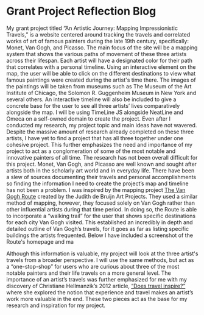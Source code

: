 # Grant Project Reflection Blog


My grant project titled “An Artistic Journey: Mapping Impressionistic Travels,” is a website centered around tracking the travels and correlated works of art of famous painters during the late 19th century, specifically: Monet, Van Gogh, and Picasso. The main focus of the site will be a mapping system that shows the various paths of movement of these three artists across their lifespan. 
Each artist will have a designated color for their path that correlates with a personal timeline. Using an interactive element on the map, the user will be able to click on the different destinations to view what famous paintings were created during the artist's time there. The images of the paintings will be taken from museums such as The Museum of the Art Institute of Chicago, the Solomon R. Guggenheim Museum in New York and several others. 
An interactive timeline will also be included to give a concrete base for the user to see all three artists’ lives comparatively alongside the map. I will be using TimeLine JS alongside NeatLine and Omeca on a self-owned domain to create the project.
	Even after I conducted my research, my project topic and main ideas have not wavered. Despite the massive amount of research already completed on these three artists, I have yet to find a project that has all three together under one cohesive project. This further emphasizes the need and importance of my project to act as a conglomeration of some of the most notable and innovative painters of all time. 
The research has not been overall difficult for this project. Monet, Van Gogh, and Picasso are well known and sought after artists both in the scholarly art world and in everyday life. There have been a slew of sources documenting their travels and personal accomplishments so finding the information I need to create the project’s map and timeline has not been a problem.
	I was inspired by the mapping project [The Van Gogh Route](https://www.vangoghroute.com/) created by the Judith de Bruijn Art Projects. They used a similar method of mapping, however, they focused solely on Van Gogh rather than other influential artists during that time period. In doing so, the Route is able to incorporate a “walking trail” for the user that shows specific destinations for each city Van Gogh visited. This established an incredibly in depth and detailed outline of Van Gogh’s travels, for it goes as far as listing specific buildings the artists frequented. Below I have included a screenshot of the Route's homepage and ma

Although this information is valuable, my project will look at the three artist's travels from a broader perspective. I will use the same methods, but act as a “one-stop-shop” for users who are curious about three of the most notable painters and their life travels on a more general level.
The importance of an artist’s travels was further emphasized for me with my discovery of Christiane Hellmanzik’s 2012 article, [“Does travel inspire?”](https://link.springer.com/article/10.1007/s00181-012-0617-x) where she explored the notion that experience and travel makes an artist’s work more valuable in the end. These two pieces act as the base for my research and inspiration for my project.


